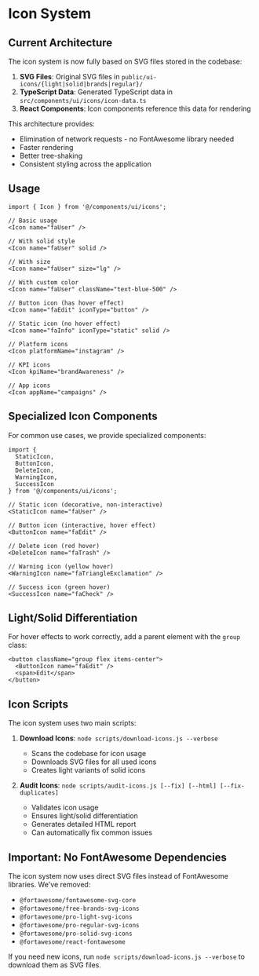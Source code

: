 # Icon System

## Current Architecture

The icon system is now fully based on SVG files stored in the codebase:

1. **SVG Files**: Original SVG files in `public/ui-icons/{light|solid|brands|regular}/`
2. **TypeScript Data**: Generated TypeScript data in `src/components/ui/icons/icon-data.ts`
3. **React Components**: Icon components reference this data for rendering

This architecture provides:
- Elimination of network requests - no FontAwesome library needed
- Faster rendering
- Better tree-shaking
- Consistent styling across the application

## Usage

```tsx
import { Icon } from '@/components/ui/icons';

// Basic usage
<Icon name="faUser" />

// With solid style
<Icon name="faUser" solid />

// With size
<Icon name="faUser" size="lg" />

// With custom color
<Icon name="faUser" className="text-blue-500" />

// Button icon (has hover effect)
<Icon name="faEdit" iconType="button" />

// Static icon (no hover effect)
<Icon name="faInfo" iconType="static" solid />

// Platform icons
<Icon platformName="instagram" />

// KPI icons
<Icon kpiName="brandAwareness" />

// App icons
<Icon appName="campaigns" />
```

## Specialized Icon Components

For common use cases, we provide specialized components:

```tsx
import { 
  StaticIcon, 
  ButtonIcon, 
  DeleteIcon, 
  WarningIcon, 
  SuccessIcon 
} from '@/components/ui/icons';

// Static icon (decorative, non-interactive)
<StaticIcon name="faUser" />

// Button icon (interactive, hover effect)
<ButtonIcon name="faEdit" />

// Delete icon (red hover)
<DeleteIcon name="faTrash" />

// Warning icon (yellow hover)
<WarningIcon name="faTriangleExclamation" />

// Success icon (green hover)
<SuccessIcon name="faCheck" />
```

## Light/Solid Differentiation

For hover effects to work correctly, add a parent element with the `group` class:

```tsx
<button className="group flex items-center">
  <ButtonIcon name="faEdit" />
  <span>Edit</span>
</button>
```

## Icon Scripts

The icon system uses two main scripts:

1. **Download Icons**: `node scripts/download-icons.js --verbose`
   - Scans the codebase for icon usage
   - Downloads SVG files for all used icons
   - Creates light variants of solid icons

2. **Audit Icons**: `node scripts/audit-icons.js [--fix] [--html] [--fix-duplicates]` 
   - Validates icon usage
   - Ensures light/solid differentiation
   - Generates detailed HTML report
   - Can automatically fix common issues

## Important: No FontAwesome Dependencies

The icon system now uses direct SVG files instead of FontAwesome libraries. We've removed:
- `@fortawesome/fontawesome-svg-core`
- `@fortawesome/free-brands-svg-icons`
- `@fortawesome/pro-light-svg-icons`
- `@fortawesome/pro-regular-svg-icons`
- `@fortawesome/pro-solid-svg-icons`
- `@fortawesome/react-fontawesome`

If you need new icons, run `node scripts/download-icons.js --verbose` to download them as SVG files. 